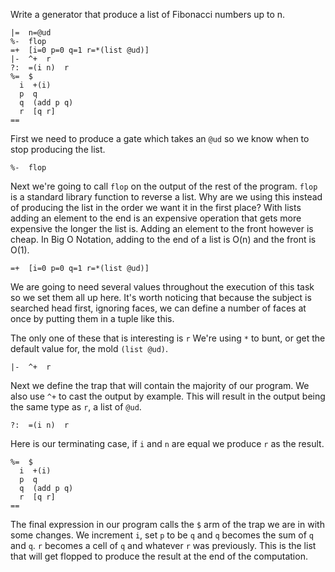 Write a generator that produce a list of Fibonacci numbers up to n.

```
|=  n=@ud
%-  flop
=+  [i=0 p=0 q=1 r=*(list @ud)]
|-  ^+  r
?:  =(i n)  r
%=  $
  i  +(i)
  p  q
  q  (add p q)
  r  [q r]
==
```

First we need to produce a gate which takes an `@ud` so we know when to stop producing the list. 

```
%-  flop
```
Next we're going to call `flop` on the output of the rest of the program. `flop` is a standard library function to reverse a list. Why are we using this instead of producing the list in the order we want it in the first place? With lists adding an element to the end is an expensive operation that gets more expensive the longer the list is. Adding an element to the front however is cheap. In Big O Notation, adding to the end of a list is O(n) and the front is O(1).

```
=+  [i=0 p=0 q=1 r=*(list @ud)]
```

We are going to need several values throughout the execution of this task so we set them all up here. It's worth noticing that because the subject is searched head first, ignoring faces, we can define a number of faces at once by putting them in a tuple like this.

The only one of these that is interesting is `r` We're using `*` to bunt, or get the default value for, the mold `(list @ud)`.

```
|-  ^+  r
```

Next we define the trap that will contain the majority of our program. We also use `^+` to cast the output by example. This will result in the output being the same type as `r`, a list of `@ud`.

```
?:  =(i n)  r
```

Here is our terminating case, if `i` and `n` are equal we produce `r` as the result.

```
%=  $
  i  +(i)
  p  q
  q  (add p q)
  r  [q r]
==
```

The final expression in our program calls the `$` arm of the trap we are in with some changes. We increment `i`, set `p` to be `q` and `q` becomes the sum of `q` and `q`. `r` becomes a cell of `q` and whatever `r` was previously. This is the list that will get flopped to produce the result at the end of the computation.